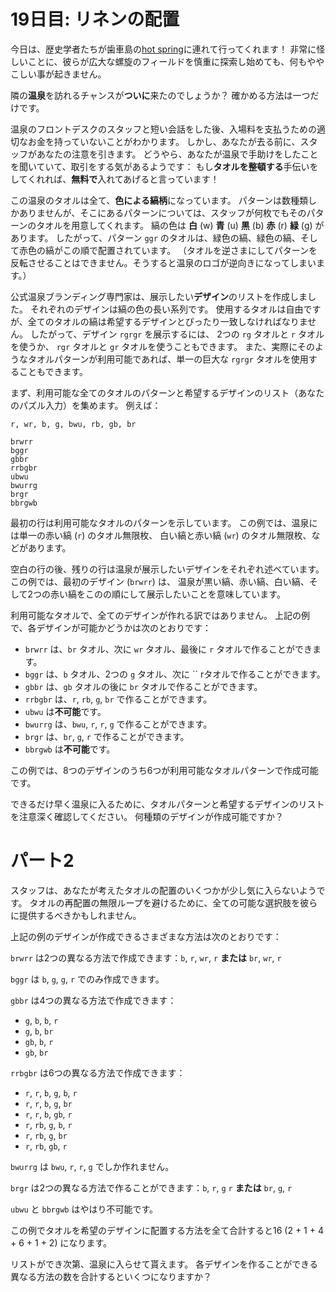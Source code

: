 # 19日目: リネンの配置

今日は、歴史学者たちが歯車島の[hot spring](../../2023/day12/quiz.md)に連れて行ってくれます！
非常に怪しいことに、彼らが広大な螺旋のフィールドを慎重に探索し始めても、何もややこしい事が起きません。

隣の**温泉**を訪れるチャンスが**ついに**来たのでしょうか？
確かめる方法は一つだけです。

温泉のフロントデスクのスタッフと短い会話をした後、入場料を支払うための適切なお金を持っていないことがわかります。
しかし、あなたが去る前に、スタッフがあなたの注意を引きます。
どうやら、あなたが温泉で手助けをしたことを聞いていて、取引をする気があるようです：
もし**タオルを整頓する**手伝いをしてくれれば、**無料で**入れてあげると言っています！

この温泉のタオルは全て、**色による縞柄**になっています。
パターンは数種類しかありませんが、そこにあるパターンについては、スタッフが何枚でもそのパターンのタオルを用意してくれます。
縞の色は **白** (w) **青** (u) **黒** (b) **赤** (r) **緑** (g) があります。
したがって、パターン `ggr` のタオルは、緑色の縞、緑色の縞、そして赤色の縞がこの順で配置されています。
（タオルを逆さまにしてパターンを反転させることはできません。そうすると温泉のロゴが逆向きになってしまいます。）

公式温泉ブランディング専門家は、展示したい**デザイン**のリストを作成しました。
それぞれのデザインは縞の色の長い系列です。
使用するタオルは自由ですが、全てのタオルの縞は希望するデザインとぴったり一致しなければなりません。
したがって、デザイン `rgrgr` を展示するには、
2つの `rg` タオルと `r` タオルを使うか、
`rgr` タオルと `gr` タオルを使うこともできます。
また、実際にそのようなタオルパターンが利用可能であれば、単一の巨大な `rgrgr` タオルを使用することもできます。

まず、利用可能な全てのタオルのパターンと希望するデザインのリスト（あなたのパズル入力）を集めます。
例えば：

```
r, wr, b, g, bwu, rb, gb, br

brwrr
bggr
gbbr
rrbgbr
ubwu
bwurrg
brgr
bbrgwb
```

最初の行は利用可能なタオルのパターンを示しています。
この例では、温泉には単一の赤い縞 (`r`) のタオル無限枚、
白い縞と赤い縞 (`wr`) のタオル無限枚、などがあります。

空白の行の後、残りの行は温泉が展示したいデザインをそれぞれ述べています。
この例では、最初のデザイン (`brwrr`) は、
温泉が黒い縞、赤い縞、白い縞、そして2つの赤い縞をこのの順にして展示したいことを意味しています。

利用可能なタオルで、全てのデザインが作れる訳ではありません。
上記の例で、各デザインが可能かどうかは次のとおりです：

- `brwrr` は、`br` タオル、次に `wr` タオル、最後に `r` タオルで作ることができます。
- `bggr` は、`b` タオル、2つの `g` タオル、次に `` rタオルで作ることができます。
- `gbbr` は、`gb` タオルの後に `br` タオルで作ることができます。
- `rrbgbr` は、`r`, `rb`, `g`, `br` で作ることができます。
- `ubwu` は**不可能**です。
- `bwurrg` は、`bwu`, `r`, `r`, `g` で作ることができます。
- `brgr` は、`br`, `g`, `r` で作ることができます。
- `bbrgwb` は**不可能**です。

この例では、8つのデザインのうち6つが利用可能なタオルパターンで作成可能です。

できるだけ早く温泉に入るために、タオルパターンと希望するデザインのリストを注意深く確認してください。
何種類のデザインが作成可能ですか？

# パート2

スタッフは、あなたが考えたタオルの配置のいくつかが少し気に入らないようです。
タオルの再配置の無限ループを避けるために、全ての可能な選択肢を彼らに提供するべきかもしれません。

上記の例のデザインが作成できるさまざまな方法は次のとおりです：

`brwrr` は2つの異なる方法で作成できます：`b`, `r`, `wr`, `r` **または** `br`, `wr`, `r`

`bggr` は `b`, `g`, `g`, `r` でのみ作成できます。

`gbbr` は4つの異なる方法で作成できます：

- `g`, `b`, `b`, `r`
- `g`, `b`, `br`
- `gb`, `b`, `r`
- `gb`, `br`

`rrbgbr` は6つの異なる方法で作成できます：

- `r`, `r`, `b`, `g`, `b`, `r`
- `r`, `r`, `b`, `g`, `br`
- `r`, `r`, `b`, `gb`, `r`
- `r`, `rb`, `g`, `b`, `r`
- `r`, `rb`, `g`, `br`
- `r`, `rb`, `gb`, `r`

`bwurrg` は `bwu`, `r`, `r`, `g` でしか作れません。

`brgr` は2つの異なる方法で作ることができます：`b`, `r`, `g` `r` **または** `br`, `g`, `r`

`ubwu` と `bbrgwb` はやはり不可能です。

この例でタオルを希望のデザインに配置する方法を全て合計すると16 (2 + 1 + 4 + 6 + 1 + 2) になります。

リストができ次第、温泉に入らせて貰えます。
各デザインを作ることができる異なる方法の数を合計するといくつになりますか？
